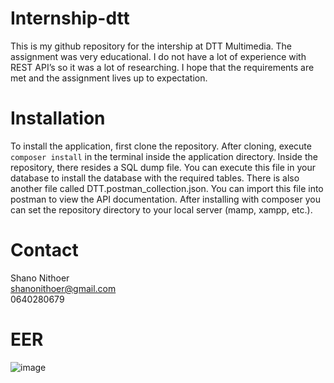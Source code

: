 # Internship-dtt
This is my github repository for the intership at DTT Multimedia.
The assignment was very educational. I do not have a lot of experience with REST API’s so it was a lot of researching. I hope that the requirements are met and the assignment lives up to expectation. 

# Installation
To install the application, first clone the repository. After cloning, execute `composer install` in the terminal inside the application directory. Inside the repository, there resides a SQL dump file. You can execute this file in your database to install the database with the required tables. There is also another file called DTT.postman_collection.json. You can import this file into postman to view the API documentation. After installing with composer you can set the repository directory to your local server (mamp, xampp, etc.).  

# Contact 
Shano Nithoer  
shanonithoer@gmail.com  
0640280679  

# EER
![image](https://user-images.githubusercontent.com/49998299/176957557-d6a118d3-f86d-41ac-9e96-d83095f86f0c.png)
